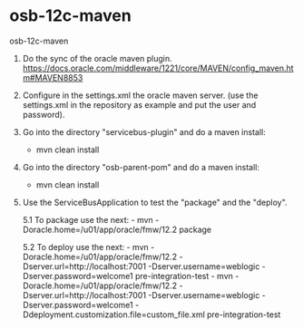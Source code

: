 # osb-12c-maven
osb-12c-maven

1. Do the sync of the oracle maven plugin. https://docs.oracle.com/middleware/1221/core/MAVEN/config_maven.htm#MAVEN8853

2. Configure in the settings.xml the oracle maven server. (use the settings.xml in the repository as example and put the user and password).

3. Go into the directory "servicebus-plugin" and do a maven install:
	- mvn clean install

4. Go into the directory "osb-parent-pom" and do a maven install:
	- mvn clean install

5. Use the ServiceBusApplication to test the "package" and the "deploy".

	5.1 To package use the next:
		- mvn -Doracle.home=/u01/app/oracle/fmw/12.2 package

	5.2 To deploy use the next:
		- mvn -Doracle.home=/u01/app/oracle/fmw/12.2 -Dserver.url=http://localhost:7001 -Dserver.username=weblogic -Dserver.password=welcome1 pre-integration-test
		-  mvn -Doracle.home=/u01/app/oracle/fmw/12.2 -Dserver.url=http://localhost:7001 -Dserver.username=weblogic -Dserver.password=welcome1 -Ddeployment.customization.file=custom_file.xml pre-integration-test